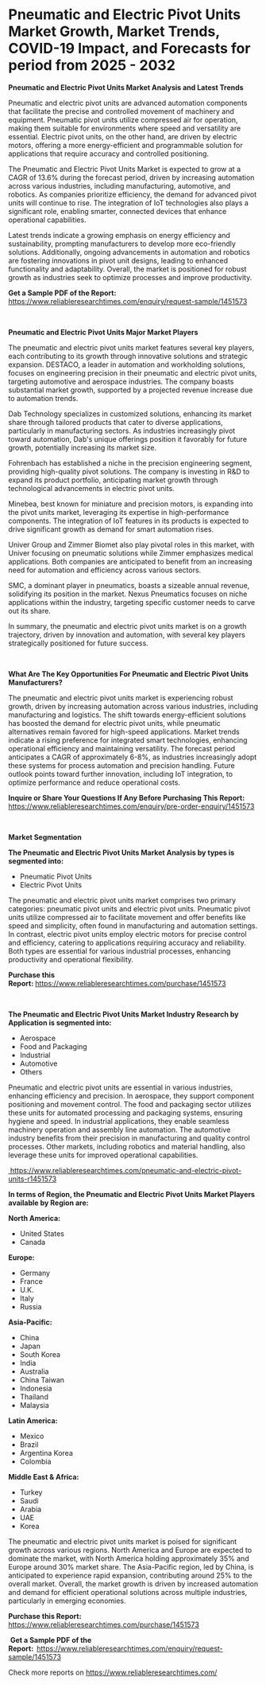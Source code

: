 <p><h1>Pneumatic and Electric Pivot Units Market Growth, Market Trends, COVID-19 Impact, and Forecasts for period from 2025 - 2032</h1></p><p><strong>Pneumatic and Electric Pivot Units Market Analysis and Latest Trends</strong></p>
<p><p>Pneumatic and electric pivot units are advanced automation components that facilitate the precise and controlled movement of machinery and equipment. Pneumatic pivot units utilize compressed air for operation, making them suitable for environments where speed and versatility are essential. Electric pivot units, on the other hand, are driven by electric motors, offering a more energy-efficient and programmable solution for applications that require accuracy and controlled positioning.</p><p>The Pneumatic and Electric Pivot Units Market is expected to grow at a CAGR of 13.6% during the forecast period, driven by increasing automation across various industries, including manufacturing, automotive, and robotics. As companies prioritize efficiency, the demand for advanced pivot units will continue to rise. The integration of IoT technologies also plays a significant role, enabling smarter, connected devices that enhance operational capabilities.</p><p>Latest trends indicate a growing emphasis on energy efficiency and sustainability, prompting manufacturers to develop more eco-friendly solutions. Additionally, ongoing advancements in automation and robotics are fostering innovations in pivot unit designs, leading to enhanced functionality and adaptability. Overall, the market is positioned for robust growth as industries seek to optimize processes and improve productivity.</p></p>
<p><strong>Get a Sample PDF of the Report:&nbsp;</strong> <a href="https://www.reliableresearchtimes.com/enquiry/request-sample/1451573?utm_campaign=2183&utm_medium=2&utm_source=Github&utm_content=ia&utm_term=27022025&utm_id=pneumatic-and-electric-pivot-units">https://www.reliableresearchtimes.com/enquiry/request-sample/1451573</a></p>
<p>&nbsp;</p>
<p><strong>Pneumatic and Electric Pivot Units Major Market Players</strong></p>
<p><p>The pneumatic and electric pivot units market features several key players, each contributing to its growth through innovative solutions and strategic expansion. DESTACO, a leader in automation and workholding solutions, focuses on engineering precision in their pneumatic and electric pivot units, targeting automotive and aerospace industries. The company boasts substantial market growth, supported by a projected revenue increase due to automation trends.</p><p>Dab Technology specializes in customized solutions, enhancing its market share through tailored products that cater to diverse applications, particularly in manufacturing sectors. As industries increasingly pivot toward automation, Dab's unique offerings position it favorably for future growth, potentially increasing its market size.</p><p>Fohrenbach has established a niche in the precision engineering segment, providing high-quality pivot solutions. The company is investing in R&D to expand its product portfolio, anticipating market growth through technological advancements in electric pivot units.</p><p>Minebea, best known for miniature and precision motors, is expanding into the pivot units market, leveraging its expertise in high-performance components. The integration of IoT features in its products is expected to drive significant growth as demand for smart automation rises.</p><p>Univer Group and Zimmer Biomet also play pivotal roles in this market, with Univer focusing on pneumatic solutions while Zimmer emphasizes medical applications. Both companies are anticipated to benefit from an increasing need for automation and efficiency across various sectors.</p><p>SMC, a dominant player in pneumatics, boasts a sizeable annual revenue, solidifying its position in the market. Nexus Pneumatics focuses on niche applications within the industry, targeting specific customer needs to carve out its share.</p><p>In summary, the pneumatic and electric pivot units market is on a growth trajectory, driven by innovation and automation, with several key players strategically positioned for future success.</p></p>
<p>&nbsp;</p>
<p><strong>What Are The Key Opportunities For Pneumatic and Electric Pivot Units Manufacturers?</strong></p>
<p><p>The pneumatic and electric pivot units market is experiencing robust growth, driven by increasing automation across various industries, including manufacturing and logistics. The shift towards energy-efficient solutions has boosted the demand for electric pivot units, while pneumatic alternatives remain favored for high-speed applications. Market trends indicate a rising preference for integrated smart technologies, enhancing operational efficiency and maintaining versatility. The forecast period anticipates a CAGR of approximately 6-8%, as industries increasingly adopt these systems for process automation and precision handling. Future outlook points toward further innovation, including IoT integration, to optimize performance and reduce operational costs.</p></p>
<p><strong>Inquire or Share Your Questions If Any Before Purchasing This Report:</strong> <a href="https://www.reliableresearchtimes.com/enquiry/pre-order-enquiry/1451573?utm_campaign=2183&utm_medium=2&utm_source=Github&utm_content=ia&utm_term=27022025&utm_id=pneumatic-and-electric-pivot-units">https://www.reliableresearchtimes.com/enquiry/pre-order-enquiry/1451573</a></p>
<p>&nbsp;</p>
<p><strong>Market Segmentation</strong></p>
<p><strong>The Pneumatic and Electric Pivot Units Market Analysis by types is segmented into:</strong></p>
<p><ul><li>Pneumatic Pivot Units</li><li>Electric Pivot Units</li></ul></p>
<p><p>The pneumatic and electric pivot units market comprises two primary categories: pneumatic pivot units and electric pivot units. Pneumatic pivot units utilize compressed air to facilitate movement and offer benefits like speed and simplicity, often found in manufacturing and automation settings. In contrast, electric pivot units employ electric motors for precise control and efficiency, catering to applications requiring accuracy and reliability. Both types are essential for various industrial processes, enhancing productivity and operational flexibility.</p></p>
<p><strong>Purchase this Report:&nbsp;</strong><a href="https://www.reliableresearchtimes.com/purchase/1451573?utm_campaign=2183&utm_medium=2&utm_source=Github&utm_content=ia&utm_term=27022025&utm_id=pneumatic-and-electric-pivot-units">https://www.reliableresearchtimes.com/purchase/1451573</a></p>
<p>&nbsp;</p>
<p><strong>The Pneumatic and Electric Pivot Units Market Industry Research by Application is segmented into:</strong></p>
<p><ul><li>Aerospace</li><li>Food and Packaging</li><li>Industrial</li><li>Automotive</li><li>Others</li></ul></p>
<p><p>Pneumatic and electric pivot units are essential in various industries, enhancing efficiency and precision. In aerospace, they support component positioning and movement control. The food and packaging sector utilizes these units for automated processing and packaging systems, ensuring hygiene and speed. In industrial applications, they enable seamless machinery operation and assembly line automation. The automotive industry benefits from their precision in manufacturing and quality control processes. Other markets, including robotics and material handling, also leverage these units for improved operational capabilities.</p></p>
<p><a href="https://www.reliableresearchtimes.com/pneumatic-and-electric-pivot-units-r1451573?utm_campaign=2183&utm_medium=2&utm_source=Github&utm_content=ia&utm_term=27022025&utm_id=pneumatic-and-electric-pivot-units">&nbsp;https://www.reliableresearchtimes.com/pneumatic-and-electric-pivot-units-r1451573</a></p>
<p><strong>In terms of Region, the Pneumatic and Electric Pivot Units Market Players available by Region are:</strong></p>
<p>
    <p> <strong> North America: </strong>
        <ul>
            <li>United States</li>
            <li>Canada</li>
        </ul>
        </p> 
    <p> <strong> Europe: </strong>
        <ul>
            <li>Germany</li>
            <li>France</li>
            <li>U.K.</li>
            <li>Italy</li>
            <li>Russia</li>
        </ul>
        </p> 
    <p> <strong> Asia-Pacific: </strong>
        <ul>
            <li>China</li>
            <li>Japan</li>
            <li>South Korea</li>
            <li>India</li>
            <li>Australia</li>
            <li>China Taiwan</li>
            <li>Indonesia</li>
            <li>Thailand</li>
            <li>Malaysia</li>
        </ul>
        </p> 
    <p> <strong> Latin America: </strong>
        <ul>
            <li>Mexico</li>
            <li>Brazil</li>
            <li>Argentina Korea</li>
            <li>Colombia</li>
        </ul>
        </p> 
    <p> <strong> Middle East & Africa: </strong>
        <ul>
            <li>Turkey</li>
            <li>Saudi</li>
            <li>Arabia</li>
            <li>UAE</li>
            <li>Korea</li>
        </ul>
    </p>
    </p>
<p><p>The pneumatic and electric pivot units market is poised for significant growth across various regions. North America and Europe are expected to dominate the market, with North America holding approximately 35% and Europe around 30% market share. The Asia-Pacific region, led by China, is anticipated to experience rapid expansion, contributing around 25% to the overall market. Overall, the market growth is driven by increased automation and demand for efficient operational solutions across multiple industries, particularly in emerging economies.</p></p>
<p><strong>Purchase this Report: </strong><a href="https://www.reliableresearchtimes.com/purchase/1451573?utm_campaign=2183&utm_medium=2&utm_source=Github&utm_content=ia&utm_term=27022025&utm_id=pneumatic-and-electric-pivot-units">https://www.reliableresearchtimes.com/purchase/1451573</a></p>
<p>&nbsp;<strong>Get a Sample PDF of the Report:&nbsp;&nbsp;</strong><a href="https://www.reliableresearchtimes.com/enquiry/request-sample/1451573?utm_campaign=2183&utm_medium=2&utm_source=Github&utm_content=ia&utm_term=27022025&utm_id=pneumatic-and-electric-pivot-units">https://www.reliableresearchtimes.com/enquiry/request-sample/1451573</a></p>
<p><strong></strong></p>
<p>Check more reports on <a href="https://www.reliableresearchtimes.com/?utm_campaign=2183&utm_medium=2&utm_source=Github&utm_content=ia&utm_term=27022025&utm_id=pneumatic-and-electric-pivot-units">https://www.reliableresearchtimes.com/</a></p>